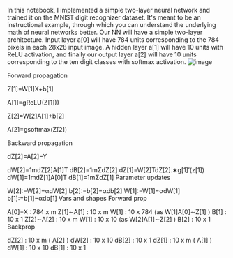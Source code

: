 In this notebook, I implemented a simple two-layer neural network and trained it on the MNIST digit recognizer dataset. It's meant to be an instructional example, through which you can understand the underlying math of neural networks better.
Our NN will have a simple two-layer architecture. Input layer  a[0]
  will have 784 units corresponding to the 784 pixels in each 28x28 input image. A hidden layer  a[1]
  will have 10 units with ReLU activation, and finally our output layer  a[2]
  will have 10 units corresponding to the ten digit classes with softmax activation.
  ![image](https://github.com/user-attachments/assets/71d0c1ed-4333-466a-bcf9-e531c24ce2df)


Forward propagation

Z[1]=W[1]X+b[1]
 
A[1]=gReLU(Z[1]))
 
Z[2]=W[2]A[1]+b[2]
 
A[2]=gsoftmax(Z[2])
 
Backward propagation

dZ[2]=A[2]−Y
 
dW[2]=1mdZ[2]A[1]T
dB[2]=1mΣdZ[2]
dZ[1]=W[2]TdZ[2].∗g[1]′(z[1])
dW[1]=1mdZ[1]A[0]T
dB[1]=1mΣdZ[1]
Parameter updates

W[2]:=W[2]−αdW[2]
b[2]:=b[2]−αdb[2]
W[1]:=W[1]−αdW[1]
b[1]:=b[1]−αdb[1]
Vars and shapes
Forward prop

A[0]=X
 : 784 x m
Z[1]∼A[1]
 : 10 x m
W[1]
 : 10 x 784 (as  W[1]A[0]∼Z[1]
 )
B[1]
 : 10 x 1
Z[2]∼A[2]
 : 10 x m
W[1]
 : 10 x 10 (as  W[2]A[1]∼Z[2]
 )
B[2]
 : 10 x 1
Backprop

dZ[2]
 : 10 x m (  A[2]
 )
dW[2]
 : 10 x 10
dB[2]
 : 10 x 1
 dZ[1]
 : 10 x m (  A[1]
 )
dW[1]
 : 10 x 10
dB[1]
 : 10 x 1

